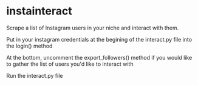 # instainteract
Scrape a list of Instagram users in your niche and interact with them.

Put in your instagram credentials at the begining of the interact.py file into the login() method

At the bottom, uncomment the export_followers() method if you would like to gather the list of users you'd like to interact with

Run the interact.py file
